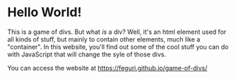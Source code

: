 # Hello World!
This is a game of divs. But what *is* a div? Well, it's an html element used for all kinds of stuff, but mainly to contain other elements,
much like a "container". In this website, you'll find out some of the cool stuff you can do with JavaScript that will change the syle of those divs.

You can access the website at https://feguri.github.io/game-of-divs/
